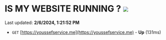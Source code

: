 # IS MY WEBSITE RUNNING ? [![](https://img.shields.io/static/v1?label=Sponsor&message=%E2%9D%A4&logo=GitHub&color=%23fe8e86)](https://github.com/sponsors/<username>)

Last updated: **2/6/2024, 1:21:52 PM**

- `GET` [https://youssefservice.me](https://youssefservice.me) - **Up** (131ms)
